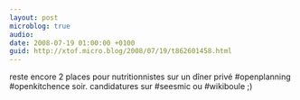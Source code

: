 ```yaml
---
layout: post
microblog: true
audio: 
date: 2008-07-19 01:00:00 +0100
guid: http://xtof.micro.blog/2008/07/19/t862601458.html
---
```

reste encore 2 places pour nutritionnistes sur un dîner privé #openplanning #openkitchence soir. candidatures sur #seesmic ou #wikiboule ;)

